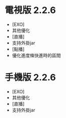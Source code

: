 # 電視版 2.2.6

* [EXO]
* 其他優化
* [直播]
* 支持外掛jar
* [點播]
* 優化進度條快進時的區間

# 手機版 2.2.6

* [EXO]
* 其他優化
* [直播]
* 支持外掛jar